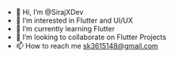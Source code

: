 - 👋 Hi, I’m @SirajXDev
- 👀 I’m interested in Flutter and UI/UX
- 🌱 I’m currently learning Flutter
- 💞️ I’m looking to collaborate on Flutter Projects
- 📫 How to reach me sk3615148@gmail.com


